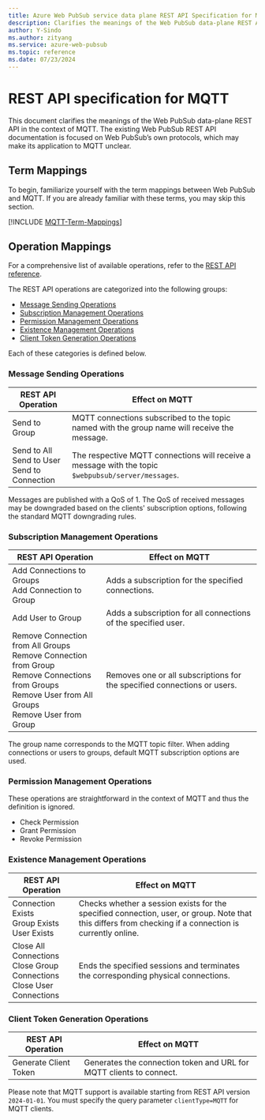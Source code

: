 ```yaml
---
title: Azure Web PubSub service data plane REST API Specification for MQTT
description: Clarifies the meanings of the Web PubSub data-plane REST API in the context of MQTT
author: Y-Sindo
ms.author: zityang
ms.service: azure-web-pubsub
ms.topic: reference
ms.date: 07/23/2024
---
```


# REST API specification for MQTT

This document clarifies the meanings of the Web PubSub data-plane REST API in the context of MQTT. The existing Web PubSub REST API documentation is focused on Web PubSub’s own protocols, which may make its application to MQTT unclear.

## Term Mappings

To begin, familiarize yourself with the term mappings between Web PubSub and MQTT. If you are already familiar with these terms, you may skip this section.

[!INCLUDE [MQTT-Term-Mappings](includes/mqtt-term-mappings.md)]

## Operation Mappings

For a comprehensive list of available operations, refer to the [REST API reference](/rest/api/webpubsub/dataplane/web-pub-sub).

The REST API operations are categorized into the following groups:

* [Message Sending Operations](#message-sending-operations)
* [Subscription Management Operations](#subscription-management-operations)
* [Permission Management Operations](#permission-management-operations)
* [Existence Management Operations](#existence-management-operations)
* [Client Token Generation Operations](#client-token-generation-operations)

Each of these categories is defined below.

### Message Sending Operations

| REST API Operation | Effect on MQTT |
| ------------------ | -------------- |
| Send to Group | MQTT connections subscribed to the topic named with the group name will receive the message. |
| Send to All<br>Send to User<br>Send to Connection | The respective MQTT connections will receive a message with the topic `$webpubsub/server/messages`. |

Messages are published with a QoS of 1. The QoS of received messages may be downgraded based on the clients' subscription options, following the standard MQTT downgrading rules.

### Subscription Management Operations

| REST API Operation | Effect on MQTT |
| ------------------ | -------------- |
| Add Connections to Groups<br>Add Connection to Group | Adds a subscription for the specified connections. |
| Add User to Group | Adds a subscription for all connections of the specified user. |
| Remove Connection from All Groups<br>Remove Connection from Group<br>Remove Connections from Groups<br>Remove User from All Groups<br>Remove User from Group | Removes one or all subscriptions for the specified connections or users. |

The group name corresponds to the MQTT topic filter. When adding connections or users to groups, default MQTT subscription options are used.

### Permission Management Operations

These operations are straightforward in the context of MQTT and thus the definition is ignored.
* Check Permission
* Grant Permission
* Revoke Permission

### Existence Management Operations

| REST API Operation | Effect on MQTT |
| ------------------ | -------------- |
| Connection Exists<br>Group Exists<br>User Exists | Checks whether a session exists for the specified connection, user, or group. Note that this differs from checking if a connection is currently online. |
| Close All Connections<br>Close Group Connections<br>Close User Connections | Ends the specified sessions and terminates the corresponding physical connections. |

### Client Token Generation Operations

| REST API Operation | Effect on MQTT |
| ------------------ | -------------- |
| Generate Client Token | Generates the connection token and URL for MQTT clients to connect. |

Please note that MQTT support is available starting from REST API version `2024-01-01`. You must specify the query parameter `clientType=MQTT` for MQTT clients.
